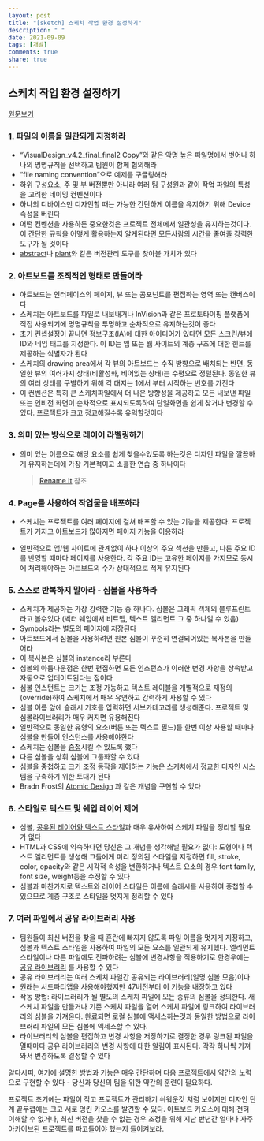 ```yaml
---
layout: post
title: "[sketch] 스케치 작업 환경 설정하기"
description: " "
date: 2021-09-09
tags: [개발]
comments: true
share: true
---
```



## 스케치 작업 환경 설정하기

[원문보기](https://uxdesign.cc/workplace-hygiene-in-sketch-dc8184c0dc8f)

### 1. 파일의 이름을 일관되게 지정하라

- “VisualDesign_v4.2_final_final2 Copy”와 같은 악명 높은 파일명에서 벗어나 하나의 명명규칙을 선택하고 팀원이 함께 협의해라
- “file naming convention”으로 예제를 구글링해라 
- 하위 구성요소, 주 및 부 버전뿐만 아니라 여러 팀 구성원과 같이 작업 파일의 특성을 고려한 네이밍 컨벤션이다
- 하나의 디바이스만 디자인할 때는 가능한 간단하게 이름을 유지하기 위해 Device 속성을 버린다 
- 어떤 컨벤션을 사용하든 중요한것은 프로젝트 전체에서 일관성을 유지하는것이다. 이 간단한 규칙을 어떻게 활용하는지 알게된다면 모든사람의 시간을 줄여줄 강력한 도구가 될 것이다 
- [abstract](https://www.abstract.com/)나 [plant](https://plantapp.io/ )와 같은 버전관리 도구를 찾아볼 가치가 있다

### 2. 아트보드를 조직적인 형태로 만들어라

- 아트보드는 인터페이스의 페이지, 뷰 또는 콤포넌트를 편집하는 영역 또는 캔버스이다 
- 스케치는 아트보드를 파일로 내보내거나 InVision과 같은 프로토타이핑 플랫폼에 직접 사용되기에 명명규칙을 투명하고 순차적으로 유지하는것이 좋다 
- 초기 컨셉설정이 끝나면 정보구조(IA)에 대한 아이디어가 있다면 모든 스크린/뷰에 ID와 네임 태그를 지정한다. 이 ID는 앱 또는 웹 사이트의 계층 구조에 대한 힌트를 제공하는 식별자가 된다
- 스케치의 drawing area에서 각 뷰의 아트보드는 수직 방향으로 배치되는 반면, 동일한 뷰의 여러가지 상태(비활성화, 비어있는 상태)는 수평으로 정렬된다. 동일한 뷰의 여러 상태를 구별하기 위해 각 대지는 1에서 부터 시작하는 번호를 가진다
- 이 컨벤션은 특히 큰 스케치파일에서 더 나은 방향성을 제공하고 모든 내보낸 파일 또는 인비전 화면이 순차적으로 표시되도록하여 단일화면을 쉽게 찾거나 변경할 수 있다. 프로젝트가 크고 정교해질수록 유익할것이다

### 3. 의미 있는 방식으로 레이어 라벨링하기

* 의미 있는 이름으로 해당 요소를 쉽게 찾을수있도록 하는것은 디자인 파일을 깔끔하게 유지하는데에 가장 기본적이고 소홀한 연습 중 하나이다

  > [Rename It](https://github.com/rodi01/RenameIt) 참조

### 4. Page를 사용하여 작업물을 배포하라

* 스케치는 프로젝트를 여러 페이지에 걸쳐 배포할 수 있는 기능을 제공한다. 프로젝트가 커지고 아트보드가 많아지면 페이지 기능을 이용하라

* 일반적으로 앱/웹 사이트에 관계없이 하나 이상의 주요 섹션을 만들고, 다른 주요 ID를 반영할 때마다 페이지를 사용한다. 각 주요 ID는 고유한 페이지를 가지므로 동시에 처리해야하는 아트보드의 수가 상대적으로 적게 유지된다

### 5. 스스로 반복하지 말아라 - 심볼을 사용하라

- 스케치가 제공하는 가장 강력한 기능 중 하나다. 심볼은 그래픽 객체의 블루프린트라고 볼수있다 (벡터 쉐입에서 비트맵, 텍스트 엘리먼트 그 중 하나일 수 있음)  
- Symbols라는 별도의 페이지에 저장된다 
- 아트보드에서 심볼을 사용하려면 원본 심볼이 꾸준히 연결되어있는 복사본을 만들어라 
- 이 복사본은 심볼의 instance라 부른다 
- 심볼의 아름다운점은 한번 편집하면 모든 인스턴스가 이러한 변경 사항을 상속받고 자동으로 업데이트된다는 점이다 
- 심볼 인스턴트는 크기는 조정 가능하고 텍스트 레이블을 개별적으로 재정의(override)하여 스케치에서 매우 유연하고 강력하게 사용할 수 있다 
- 심볼 이름 앞에 슬래시 기호를 입력하면 서브카테고리를 생성해준다. 프로젝트 및 심볼라이브러리가 매우 커지면 유용해진다 
- 일반적으로 동일한 유형의 요소(버튼 또는 텍스트 필드)를 한번 이상 사용할 때마다 심볼을 만들어 인스턴스를 사용해야한다 
- 스케치는 심볼을 [중첩](https://www.sketch.com/docs/symbols/nested-symbols/)시킬 수 있도록 했다
- 다른 심볼을 상휘 심볼에 그룹화할 수 있다 
- 심볼을 중첩하고 크기 조정 동작을 제어하는 기능은 스케치에서 정교한 디자인 시스템을 구축하기 위한 토대가 된다 
- Bradn Frost의 [Atomic Design](http://bradfrost.com/blog/post/atomic-web-design/) 과 같은 개념을 구현할 수 있다 

### 6. 스타일로 텍스트 및 쉐입 레이어 제어

- 심볼, [공유된 레이어와 텍스트 스타일](https://www.sketch.com/docs/styling/shared-styles/)과 매우 유사하여 스케치 파일을 정리할 필요가 없다
- HTML과 CSS에 익숙하다면 당신은 그 개념을 생각해낼 필요가 없다: 도형이나 텍스트 엘리먼트를 생성해 그들에게 미리 정의된 스타일을 지정하면 fill, stroke, color, opacity와 같은 시각적 속성을 변환하거나 텍스트 요소의 경우 font family, font size, weight등을 수정할 수 있다
- 심볼과 마찬가지로 텍스트와 레이어 스타일은 이름에 슬래시를 사용하여 중첩할 수 있으므로 계층 구조로 스타일을 멋지게 정리할 수 있다

### 7. 여러 파일에서 공유 라이브러리 사용

- 팀원들이 최신 버전을 찾을 때 혼란에 빠지지 않도록 파일 이름을 멋지게 지정하고, 심볼과 텍스트 스타일을 사용하여 파일의 모든 요소를 일관되게 유지했다. 엘리먼트 스타일이나 다른 파일에도 전파하려는 심볼에 변경사항을 적용하기로 한경우에는 [공유 라이브러리](https://medium.com/ux-power-tools/sketch-libraries-how-they-work-and-the-crazy-stuff-you-can-do-with-them-fc10f142ac80) 를 사용할 수 있다 
- 공유 라이브러리는 여러 스케치 파일간 공유되는 라이브러리(일명 심볼 모음)이다 
- 원래는 서드파티앱을 사용해야했지만 47버전부터 이 기능을 내장하고 있다 
- 작동 방법: 라이브러리가 될 별도의 스케치 파일에 모든 종류의 심볼을 정의한다. 새 스케치 파일을 만들거나 기존 스케치 파일을 열어 스케치 파일에 링크하여 라이브러리의 심볼을 가져온다. 완료되면 로컬 심볼에 액세스하는것과 동일한 방법으로 라이브러리 파일의 모든 심볼에 액세스할 수 있다.
- 라이브러리의 심볼을 편집하고 변경 사항을 저장하기로 결정한 경우 링크된 파일을 열때마다 공유 라이브러리의 변경 사항에 대한 알림이 표시된다. 각각 하나씩 가져와서 변경하도록 결정할 수 있다 



 알다시피, 여기에 설명한 방법과 기능은 매우 간단하며 다음 프로젝트에서 약간의 노력으로 구현할 수 있다 - 당신과 당신의 팀을 위한 약간의 훈련이 필요하다.  

 프로젝트 초기에는 파일이 작고 프로젝트가 관리하기 쉬워운것 처럼 보이지만 디자인 단계 끝무렵에는 크고 서로 엉킨 카오스를 발견할 수 있다. 아트보드 카오스에 대해 전혀 이해할 수 없거나, 최신 버전을 찾을 수 없는 경우 조정을 위해 지난 반년간 얼마나 자주 아카이브된 프로젝트를 파고들어야 했는지 돌이켜보라.  